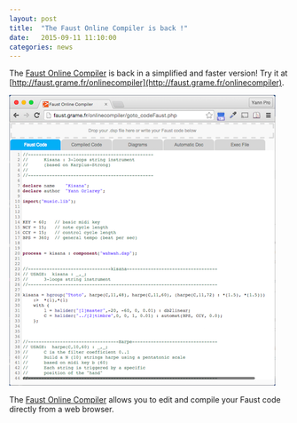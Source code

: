 ```yaml
---
layout: post
title:  "The Faust Online Compiler is back !"
date:   2015-09-11 11:10:00
categories: news
---
```

The [Faust Online Compiler](http://faust.grame.fr/onlinecompiler) is back in a simplified and faster version!
Try it at [http://faust.grame.fr/onlinecompiler](http://faust.grame.fr/onlinecompiler).

![onlinecompiler](/images/onlinecompiler.png)


The [Faust Online Compiler](http://faust.grame.fr/onlinecompiler)  allows you to edit and compile your Faust code directly from a web browser.

